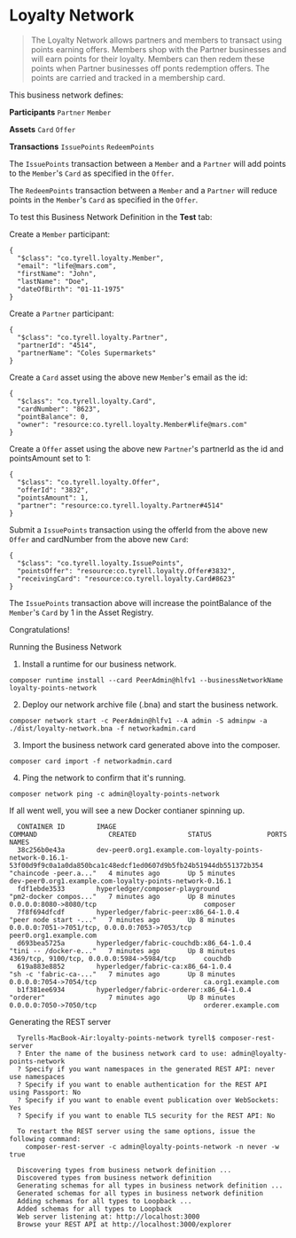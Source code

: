 # Loyalty Network

> The Loyalty Network allows partners and members to transact using points earning offers. Members shop with the Partner businesses and will earn points for their loyalty. Members can then redem these points when Partner businesses off ponts redemption offers. The points are carried and tracked in a membership card. 

This business network defines:

**Participants**
`Partner` `Member`

**Assets**
`Card` `Offer`

**Transactions**
`IssuePoints` `RedeemPoints`

The `IssuePoints` transaction between a `Member` and a `Partner` will add points to the `Member`'s `Card` as specified in the `Offer`.

The `RedeemPoints` transaction between a `Member` and a `Partner` will reduce points in the `Member`'s `Card` as specified in the `Offer`.

To test this Business Network Definition in the **Test** tab:

Create a `Member` participant:

```
{
  "$class": "co.tyrell.loyalty.Member",
  "email": "life@mars.com",
  "firstName": "John",
  "lastName": "Doe",
  "dateOfBirth": "01-11-1975"
}
```

Create a `Partner` participant:

```
{
  "$class": "co.tyrell.loyalty.Partner",
  "partnerId": "4514",
  "partnerName": "Coles Supermarkets"
}
```

Create a `Card` asset using the above new `Member`'s email as the id:

```
{
  "$class": "co.tyrell.loyalty.Card",
  "cardNumber": "8623",
  "pointBalance": 0,
  "owner": "resource:co.tyrell.loyalty.Member#life@mars.com"
}
```

Create a `Offer` asset using the above new `Partner`'s partnerId as the id and pointsAmount set to 1:

```
{
  "$class": "co.tyrell.loyalty.Offer",
  "offerId": "3832",
  "pointsAmount": 1,
  "partner": "resource:co.tyrell.loyalty.Partner#4514"
}
```

Submit a `IssuePoints` transaction using the offerId from the above new `Offer` and cardNumber from the above new `Card`:

```
{
  "$class": "co.tyrell.loyalty.IssuePoints",
  "pointsOffer": "resource:co.tyrell.loyalty.Offer#3832",
  "receivingCard": "resource:co.tyrell.loyalty.Card#8623"
}
```

The `IssuePoints` transaction above will increase the pointBalance of the `Member`'s `Card` by 1 in the Asset Registry.

Congratulations!


Running the Business Network

1. Install a runtime for our business network.

  `composer runtime install --card PeerAdmin@hlfv1 --businessNetworkName loyalty-points-network`

2. Deploy our network archive file (.bna) and start the business network.

  `composer network start -c PeerAdmin@hlfv1 --A admin -S adminpw -a ./dist/loyalty-network.bna -f networkadmin.card`

3. Import the business network card generated above into the composer.

  `composer card import -f networkadmin.card`

4. Ping the network to confirm that it's running.

  `composer network ping -c admin@loyalty-points-network`


If all went well, you will see a new Docker contianer spinning up.

```
  CONTAINER ID        IMAGE                                                                                                                       COMMAND                  CREATED             STATUS              PORTS                                            NAMES
  38c256b0e43a        dev-peer0.org1.example.com-loyalty-points-network-0.16.1-53f00d9f9c0a1a0da850bca1c48edcf1ed0607d9b5fb24b51944db551372b354   "chaincode -peer.a..."   4 minutes ago       Up 5 minutes                                                         dev-peer0.org1.example.com-loyalty-points-network-0.16.1
  fdf1ebde3533        hyperledger/composer-playground                                                                                             "pm2-docker compos..."   7 minutes ago       Up 8 minutes        0.0.0.0:8080->8080/tcp                           composer
  7f8f694dfcdf        hyperledger/fabric-peer:x86_64-1.0.4                                                                                        "peer node start -..."   7 minutes ago       Up 8 minutes        0.0.0.0:7051->7051/tcp, 0.0.0.0:7053->7053/tcp   peer0.org1.example.com
  d693bea5725a        hyperledger/fabric-couchdb:x86_64-1.0.4                                                                                     "tini -- /docker-e..."   7 minutes ago       Up 8 minutes        4369/tcp, 9100/tcp, 0.0.0.0:5984->5984/tcp       couchdb
  619a883e8852        hyperledger/fabric-ca:x86_64-1.0.4                                                                                          "sh -c 'fabric-ca-..."   7 minutes ago       Up 8 minutes        0.0.0.0:7054->7054/tcp                           ca.org1.example.com
  b1f381ee6934        hyperledger/fabric-orderer:x86_64-1.0.4                                                                                     "orderer"                7 minutes ago       Up 8 minutes        0.0.0.0:7050->7050/tcp                           orderer.example.com
```

Generating the REST server

```
  Tyrells-MacBook-Air:loyalty-points-network tyrell$ composer-rest-server
  ? Enter the name of the business network card to use: admin@loyalty-points-network
  ? Specify if you want namespaces in the generated REST API: never use namespaces
  ? Specify if you want to enable authentication for the REST API using Passport: No
  ? Specify if you want to enable event publication over WebSockets: Yes
  ? Specify if you want to enable TLS security for the REST API: No

  To restart the REST server using the same options, issue the following command:
    composer-rest-server -c admin@loyalty-points-network -n never -w true

  Discovering types from business network definition ...
  Discovered types from business network definition
  Generating schemas for all types in business network definition ...
  Generated schemas for all types in business network definition
  Adding schemas for all types to Loopback ...
  Added schemas for all types to Loopback
  Web server listening at: http://localhost:3000
  Browse your REST API at http://localhost:3000/explorer
```
